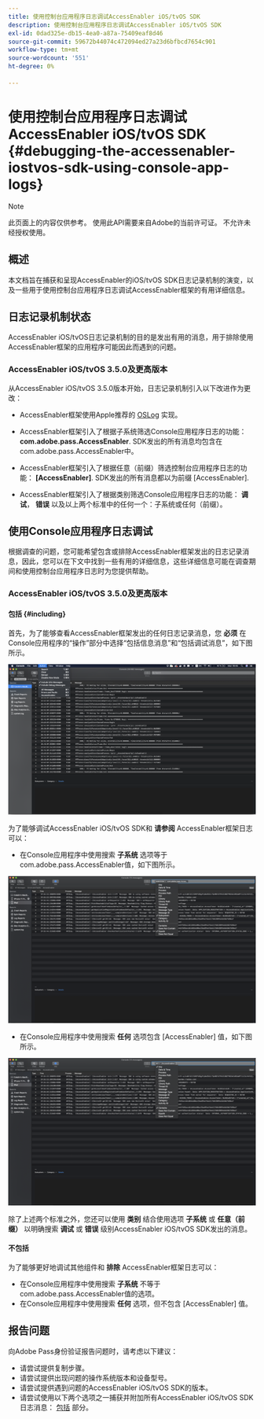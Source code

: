```yaml
---
title: 使用控制台应用程序日志调试AccessEnabler iOS/tvOS SDK
description: 使用控制台应用程序日志调试AccessEnabler iOS/tvOS SDK
exl-id: 0dad325e-db15-4ea0-a87a-75409eaf8d46
source-git-commit: 59672b44074c472094ed27a23d6bfbcd7654c901
workflow-type: tm+mt
source-wordcount: '551'
ht-degree: 0%

---
```


# 使用控制台应用程序日志调试AccessEnabler iOS/tvOS SDK {#debugging-the-accessenabler-iostvos-sdk-using-console-app-logs}

>[!NOTE]
>
>此页面上的内容仅供参考。 使用此API需要来自Adobe的当前许可证。 不允许未经授权使用。


## 概述

本文档旨在捕获和呈现AccessEnabler的iOS/tvOS SDK日志记录机制的演变，以及一些用于使用控制台应用程序日志调试AccessEnabler框架的有用详细信息。

## 日志记录机制状态

AccessEnabler iOS/tvOS日志记录机制的目的是发出有用的消息，用于排除使用AccessEnabler框架的应用程序可能因此而遇到的问题。

### AccessEnabler iOS/tvOS 3.5.0及更高版本

从AccessEnabler iOS/tvOS 3.5.0版本开始，日志记录机制引入以下改进作为更改：

* AccessEnabler框架使用Apple推荐的 [OSLog](https://developer.apple.com/documentation/os/oslog) 实现。

* AccessEnabler框架引入了根据子系统筛选Console应用程序日志的功能： **com.adobe.pass.AccessEnabler**. SDK发出的所有消息均包含在com.adobe.pass.AccessEnabler中。

* AccessEnabler框架引入了根据任意（前缀）筛选控制台应用程序日志的功能： **[AccessEnabler]**. SDK发出的所有消息都以为前缀 [AccessEnabler].

* AccessEnabler框架引入了根据类别筛选Console应用程序日志的功能： **调试**， **错误** 以及以上两个标准中的任何一个：子系统或任何（前缀）。

## 使用Console应用程序日志调试

根据调查的问题，您可能希望包含或排除AccessEnabler框架发出的日志记录消息，因此，您可以在下文中找到一些有用的详细信息，这些详细信息可能在调查期间和使用控制台应用程序日志时为您提供帮助。


### AccessEnabler iOS/tvOS 3.5.0及更高版本

#### 包括 {#including}

首先，为了能够查看AccessEnabler框架发出的任何日志记录消息，您 **必须** 在Console应用程序的“操作”部分中选择“包括信息消息”和“包括调试消息”，如下图所示。

![](assets/include-info-debug-msg.png)


为了能够调试AccessEnabler iOS/tvOS SDK和 **请参阅** AccessEnabler框架日志可以：

* 在Console应用程序中使用搜索 **子系统** 选项等于com.adobe.pass.AccessEnabler值，如下图所示。

![](assets/subsys-console-app.png)

* 在Console应用程序中使用搜索 **任何** 选项包含
  [AccessEnabler] 值，如下图所示。

![](assets/any-optn-console-app.png)

除了上述两个标准之外，您还可以使用 **类别** 结合使用选项 **子系统** 或 **任意（前缀）** 以明确搜索 **调试** 或 **错误** 级别AccessEnabler iOS/tvOS SDK发出的消息。

#### 不包括

为了能够更好地调试其他组件和 **排除** AccessEnabler框架日志可以：

* 在Console应用程序中使用搜索 **子系统** 不等于com.adobe.pass.AccessEnabler值的选项。
* 在Console应用程序中使用搜索 **任何** 选项，但不包含 [AccessEnabler] 值。

## 报告问题

向Adobe Pass身份验证报告问题时，请考虑以下建议：

* 请尝试提供复制步骤。
* 请尝试提供出现问题的操作系统版本和设备型号。
* 请尝试提供遇到问题的AccessEnabler iOS/tvOS SDK的版本。
* 请尝试使用以下两个选项之一捕获并附加所有AccessEnabler iOS/tvOS SDK日志消息： [包括](#including) 部分。
